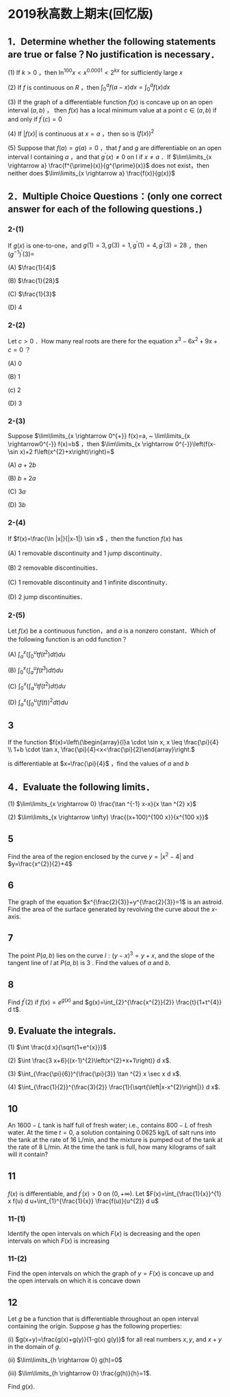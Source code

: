 # 2019秋高数上期末(回忆版)

## 1．Determine whether the following statements are true or false？No justification is necessary．

(1) If $k>0$ ，then $\ln^{100} x<x^{0.0001}<2^{k x}$ for sufficiently large $x$

(2) If $f$ is continuous on $R$ ，then $\int_{0}^{a} f(a-x) d x=\int_{0}^{a} f(x) d x$

(3) If the graph of a differentiable function $f(x)$ is concave up on an open interval $(a, b)$ ， then $f(x)$ has a local minimum value at a point $c \in(a, b)$ if and only if $f^{\prime}(c)=0$

(4) If $|f(x)|$ is continuous at $x=a$ ，then so is $(f(x))^{2}$

(5) Suppose that $f(a)=g(a)=0$ ，that $f$ and $g$ are differentiable on an open interval I containing $a$ ，and that $g^{\prime}(x) \neq 0$ on I if $x \neq a$ ．If $\lim\limits_{x \rightarrow a} \frac{f^{\prime}(x)}{g^{\prime}(x)}$ does not exist，then neither does $\lim\limits_{x \rightarrow a} \frac{f(x)}{g(x)}$

## 2．Multiple Choice Questions：(only one correct answer for each of the following questions．)

### 2-(1)

If $g(x)$ is one-to-one，and $g(1)=3, g(3)=1, g^{\prime}(1)=4, g^{\prime}(3)=28$ ，then $\left(g^{-1}\right)^{\prime}(3)=$

(A) $\frac{1}{4}$

(B) $\frac{1}{28}$

(C) $\frac{1}{3}$

(D) 4

### 2-(2)

Let $c>0$ ．How many real roots are there for the equation $x^{3}-6 x^{2}+9 x+c=0$ ？

(A) 0

(B) 1

(c) 2

(D) 3

### 2-(3)

Suppose $\lim\limits_{x \rightarrow 0^{+}} f(x)=a, ~ \lim\limits_{x \rightarrow0^{-}} f(x)=b$ ，then $\lim\limits_{x \rightarrow 0^{-}}\left(f(x-\sin x)+2 f\left(x^{2}+x\right)\right)=$

(A) $a+2 b$

(B) $b+2 a$

(C) $3 a$

(D) $3b$

### 2-(4)

If $f(x)=\frac{\ln |x|}{|x-1|} \sin x$ ，then the function $f(x)$ has

(A) 1 removable discontinuity and 1 jump discontinuity．

(B) 2 removable discontinuities．

(C) 1 removable discontinuity and 1 infinite discontinuity．

(D) 2 jump discontinuities．

### 2-(5)

Let $f(x)$ be a continuous function，and $a$ is a nonzero constant．Which of the following function is an odd function？

(A) $\int_{a}^{x}\left(\int_{0}^{u} t f\left(t^{2}\right) d t\right) d u$

(B) $\int_{0}^{x}\left(\int_{a}^{u} f\left(t^{3}\right) d t\right) d u$

(C) $\int_{0}^{x}\left(\int_{a}^{u} t f\left(t^{2}\right) d t\right) d u$

(D) $\int_{a}^{x}\left(\int_{0}^{u}(f(t))^{2} d t\right) d u$

## 3

If the function $f(x)=\left\{\begin{array}{l}a \cdot \sin x, x \leq \frac{\pi}{4} \\ 1+b \cdot \tan x, \frac{\pi}{4}<x<\frac{\pi}{2}\end{array}\right.$

is differentiable at $x=\frac{\pi}{4}$ ，find the values of $a$ and $b$

## 4．Evaluate the following limits．

(1) $\lim\limits_{x \rightarrow 0} \frac{\tan ^{-1} x-x}{x \tan ^{2} x}$

(2) $\lim\limits_{x \rightarrow \infty} \frac{(x+100)^{100 x}}{x^{100 x}}$

## 5

Find the area of the region enclosed by the curve $y=\left|x^{2}-4\right|$ and $y=\frac{x^{2}}{2}+4$

## 6

The graph of the equation $x^{\frac{2}{3}}+y^{\frac{2}{3}}=1$ is an astroid. Find the area of the surface generated by revolving the curve about the $x$-axis.

## 7

The point $P(a, b)$ lies on the curve $l:(y-x)^{3}=y+x$, and the slope of the tangent line of $l$ at $P(a, b)$ is 3 . Find the values of $a$ and $b$.

## 8

Find $f^{\prime}(2)$ if $f(x)=e^{g(x)}$ and $g(x)=\int_{2}^{\frac{x^{2}}{2}} \frac{t}{1+t^{4}} d t$.

## 9. Evaluate the integrals.

(1) $\int \frac{d x}{\sqrt{1+e^{x}}}$

(2) $\int \frac{3 x+6}{(x-1)^{2}\left(x^{2}+x+1\right)} d x$.

(3) $\int_{\frac{\pi}{6}}^{\frac{\pi}{3}} \tan ^{2} x \sec x d x$.

(4) $\int_{\frac{1}{2}}^{\frac{3}{2}} \frac{1}{\sqrt{\left|x-x^{2}\right|}} d x$.

## 10

An $1600-L$ tank is half full of fresh water; i.e., contains $800-L$ of fresh water. At the time $t=0$, a solution containing $0.0625 \mathrm{~kg} / \mathrm{L}$ of salt runs into the tank at the rate of $16 \mathrm{~L} / \mathrm{min}$, and the mixture is pumped out of the tank at the rate of $8 \mathrm{~L} / \mathrm{min}$. At the time the tank is full, how many kilograms of salt will it contain?

## 11

$f(x)$ is differentiable, and $f^{\prime}(x)>0$ on $(0,+\infty)$. Let $F(x)=\int_{\frac{1}{x}}^{1} x f(u) d u+\int_{1}^{\frac{1}{x}} \frac{f(u)}{u^{2}} d u$

### 11-(1)

Identify the open intervals on which $F(x)$ is decreasing and the open intervals on which $F(x)$ is increasing

### 11-(2)

Find the open intervals on which the graph of $y=F(x)$ is concave up and the open intervals on which it is concave down

## 12

Let $g$ be a function that is differentiable throughout an open interval containing the origin. Suppose $g$ has the following properties:

(i) $g(x+y)=\frac{g(x)+g(y)}{1-g(x) g(y)}$ for all real numbers $x, y$, and $x+y$ in the domain of $g$.

(ii) $\lim\limits_{h \rightarrow 0} g(h)=0$

(iii) $\lim\limits_{h \rightarrow 0} \frac{g(h)}{h}=1$.

Find $g(x)$.
